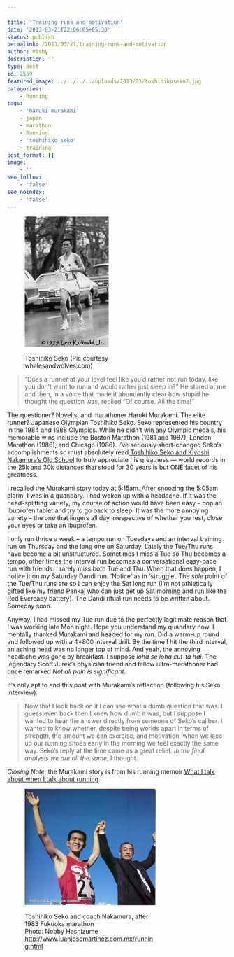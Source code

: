 ```yaml
---

title: 'Training runs and motivation'
date: '2013-03-21T22:06:05+05:30'
status: publish
permalink: /2013/03/21/training-runs-and-motivation
author: vishy
description: ''
type: post
id: 2569
featured_image: ../../../../uploads/2013/03/toshihikoseko2.jpg
categories: 
    - Running
tags:
    - 'haruki murakami'
    - japan
    - marathon
    - Running
    - 'toshihiko seko'
    - training
post_format: []
image:
    - ''
seo_follow:
    - 'false'
seo_noindex:
    - 'false'
---
```

<figure aria-describedby="caption-attachment-2571" class="wp-caption alignleft" id="attachment_2571" style="width: 192px">

[![Toshihiko Seko (Pic courtesy whalesandwolves.com)](../../../../uploads/2013/03/toshihikoseko2.jpg)](http://www.ulaar.com/wp-content/uploads/2013/03/toshihikoseko2.jpg)<figcaption class="wp-caption-text" id="caption-attachment-2571">Toshihiko Seko (Pic courtesy whalesandwolves.com)</figcaption></figure>
 
> “Does a runner at your level feel like you’d rather not run today, like you don’t want to run and would rather just sleep in?” He stared at me and then, in a voice that made it abundantly clear how stupid he thought the question was, replied “Of course. All the time!”

The questioner? Novelist and marathoner Haruki Murakami. The elite runner? Japanese Olympian Toshihiko Seko. Seko represented his country in the 1984 and 1988 Olympics. While he didn’t win any Olympic medals, his memorable wins include the Boston Marathon (1981 and 1987), London Marathon (1986), and Chicago (1986). I’ve seriously short-changed Seko’s accomplishments so must absolutely read[ Toshihiko Seko and Kiyoshi Nakamura’s Old School](http://moti-athletics-histo.blogspot.com/2011/06/toshihiko-seko-and-kiyoshi-nakamuras.html) to truly appreciate his greatness — world records in the 25k and 30k distances that stood for 30 years is but ONE facet of his greatness.

I recalled the Murakami story today at 5:15am. After snoozing the 5:05am alarm, I was in a quandary. I had woken up with a headache. If it was the head-splitting variety, my course of action would have been easy – pop an Ibuprofen tablet and try to go back to sleep. It was the more annoying variety – the one that lingers all day irrespective of whether you rest, close your eyes or take an Ibuprofen.

I only run thrice a week – a tempo run on Tuesdays and an interval training run on Thursday and the long one on Saturday. Lately the Tue/Thu runs have become a bit unstructured. Sometimes I miss a Tue so Thu becomes a tempo, other times the interval run becomes a conversational easy-pace run with friends. I rarely miss both Tue and Thu. When that does happen, I notice it on my Saturday Dandi run. ‘Notice’ as in ‘struggle’. The *sole* point of the Tue/Thu runs are so I can enjoy the Sat long run (I’m not athletically gifted like my friend Pankaj who can just get up Sat morning and run like the Red Eveready battery). The Dandi ritual run needs to be written about. Someday soon.

Anyway, I had missed my Tue run due to the perfectly legitimate reason that I was working late Mon night. Hope you understand my quandary now. I mentally thanked Murakami and headed for my run. Did a warm-up round and followed up with a 4×800 interval drill. By the time I hit the third interval, an aching head was no longer top of mind. And yeah, the annoying headache was gone by breakfast. I suppose *loha se loha cut-ta hai*. The legendary Scott Jurek’s physician friend and fellow ultra-marathoner had once remarked *Not all pain is significant*.

It’s only apt to end this post with Murakami’s reflection (following his Seko interview).

> Now that I look back on it I can see what a dumb question that was. I guess even back then I knew how dumb it was, but I suppose I wanted to hear the answer directly from someone of Seko’s caliber. I wanted to know whether, despite being worlds apart in terms of strength, the amount we can exercise, and motivation, when we lace up our running shoes early in the morning we feel exactly the same way. Seko’s reply at the time came as a great relief. *In the final analysis we are all the same*, I thought.

*Closing Note*: the Murakami story is from his running memoir [What I talk about when I talk about running](http://www.amazon.com/What-About-Running-Vintage-International/dp/0307389839/ref=tmm_pap_title_0).

<figure aria-describedby="caption-attachment-2573" class="wp-caption aligncenter" id="attachment_2573" style="width: 300px">

[![seko_arms_nakamura83a](../../../../uploads/2013/03/seko_arms_nakamura83a.jpg)](http://www.ulaar.com/wp-content/uploads/2013/03/seko_arms_nakamura83a.jpg)<figcaption class="wp-caption-text" id="caption-attachment-2573">Toshihiko Seko and coach Nakamura, after 1983 Fukuoka marathon  
Photo: Nobby Hashizume  
http://www.juanjosemartinez.com.mx/running.html</figcaption></figure>

